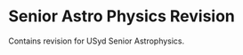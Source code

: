 Senior Astro Physics Revision
=============================

Contains revision for USyd Senior Astrophysics.
